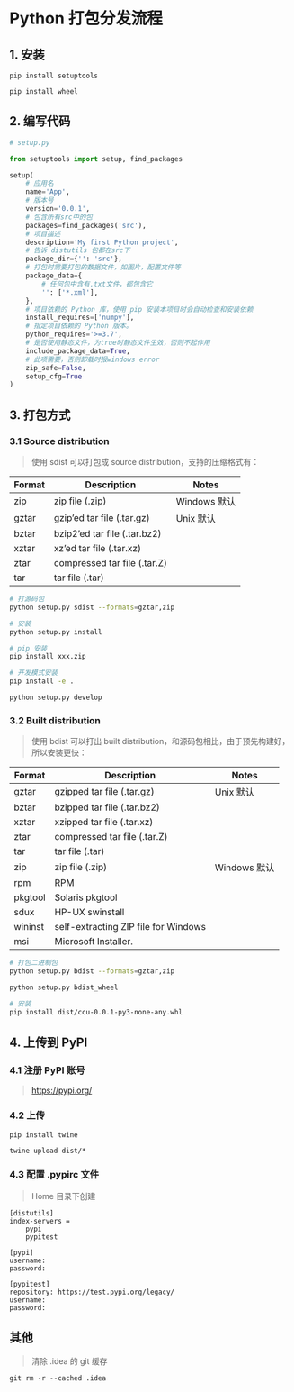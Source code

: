 # Python 打包分发流程

## 1. 安装

```
pip install setuptools

pip install wheel
```

## 2. 编写代码

```python
# setup.py

from setuptools import setup, find_packages

setup(
    # 应用名
    name='App',
    # 版本号
    version='0.0.1',
    # 包含所有src中的包
    packages=find_packages('src'),
    # 项目描述
    description='My first Python project',
    # 告诉 distutils 包都在src下
    package_dir={'': 'src'},
    # 打包时需要打包的数据文件，如图片，配置文件等
    package_data={
        # 任何包中含有.txt文件，都包含它
        '': ['*.xml'],
    },
    # 项目依赖的 Python 库，使用 pip 安装本项目时会自动检查和安装依赖
    install_requires=['numpy'],
    # 指定项目依赖的 Python 版本。
    python_requires='>=3.7',
    # 是否使用静态文件，为true时静态文件生效，否则不起作用
    include_package_data=True,
    # 此项需要，否则卸载时报windows error
    zip_safe=False,
    setup_cfg=True
)
```

## 3. 打包方式

### 3.1 Source distribution

> 使用 sdist 可以打包成 source distribution，支持的压缩格式有：

| Format | Description                  | Notes        |
| ------ | ---------------------------- | ------------ |
| zip    | zip file (.zip)              | Windows 默认 |
| gztar  | gzip’ed tar file (.tar.gz)   | Unix 默认    |
| bztar  | bzip2’ed tar file (.tar.bz2) |              |
| xztar  | xz’ed tar file (.tar.xz)     |              |
| ztar   | compressed tar file (.tar.Z) |              |
| tar    | tar file (.tar)              |              |

```sh
# 打源码包
python setup.py sdist --formats=gztar,zip

# 安装
python setup.py install

# pip 安装
pip install xxx.zip

# 开发模式安装
pip install -e .

python setup.py develop
```

### 3.2 Built distribution

> 使用 bdist 可以打出 built distribution，和源码包相比，由于预先构建好，所以安装更快：

| Format  | Description                          | Notes        |
| ------- | ------------------------------------ | ------------ |
| gztar   | gzipped tar file (.tar.gz)           | Unix 默认    |
| bztar   | bzipped tar file (.tar.bz2)          |              |
| xztar   | xzipped tar file (.tar.xz)           |              |
| ztar    | compressed tar file (.tar.Z)         |              |
| tar     | tar file (.tar)                      |              |
| zip     | zip file (.zip)                      | Windows 默认 |
| rpm     | RPM                                  |              |
| pkgtool | Solaris pkgtool                      |              |
| sdux    | HP-UX swinstall                      |              |
| wininst | self-extracting ZIP file for Windows |              |
| msi     | Microsoft Installer.                 |              |

```sh
# 打包二进制包
python setup.py bdist --formats=gztar,zip

python setup.py bdist_wheel

# 安装
pip install dist/ccu-0.0.1-py3-none-any.whl
```

## 4. 上传到 PyPI

### 4.1 注册 PyPI 账号

> https://pypi.org/

### 4.2 上传

```shell
pip install twine

twine upload dist/*
```

### 4.3 配置 .pypirc 文件

> Home 目录下创建

```
[distutils]
index-servers =
    pypi
    pypitest

[pypi]
username: 
password: 

[pypitest]
repository: https://test.pypi.org/legacy/
username: 
password: 
```

## 其他

> 清除 .idea 的 git 缓存

```
git rm -r --cached .idea
```